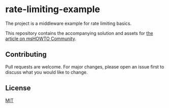 # rate-limiting-example
The project is a middleware example for rate limiting basics.

This repository contains the accompanying solution and assets for [the article on msHOWTO Community](https://www.mshowto.org/asp-net-core-rate-limiting.html).

## Contributing
Pull requests are welcome. For major changes, please open an issue first to discuss what you would like to change.

## License
[MIT](https://choosealicense.com/licenses/mit/)
